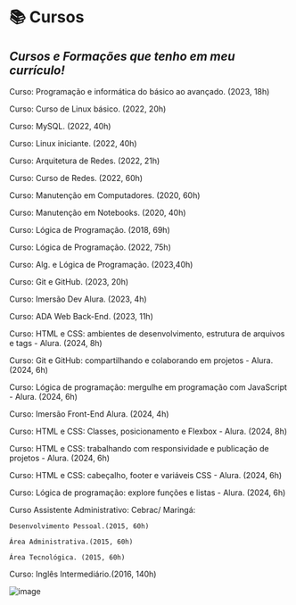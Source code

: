 # **📚 Cursos** 
## *Cursos e Formações que tenho em meu currículo!*

Curso: Programação e informática do básico ao avançado. (2023, 18h) 

Curso: Curso de Linux básico. (2022, 20h) 

Curso: MySQL. (2022, 40h) 

Curso: Linux iniciante. (2022, 40h) 

Curso: Arquitetura de Redes. (2022, 21h) 

Curso: Curso de Redes. (2022, 60h) 

Curso: Manutenção em Computadores. (2020, 60h) 

Curso: Manutenção em Notebooks. (2020, 40h) 

Curso: Lógica de Programação. (2018, 69h)

Curso: Lógica de Programação. (2022, 75h)  

Curso: Alg. e Lógica de Programação. (2023,40h)  

Curso: Git e GitHub. (2023, 20h)

Curso: Imersão Dev Alura. (2023, 4h) 

Curso: ADA Web Back-End. (2023, 11h) 

Curso: HTML e CSS: ambientes de desenvolvimento, estrutura de arquivos e tags - Alura. (2024, 8h) 

Curso: Git e GitHub: compartilhando e colaborando em projetos - Alura. (2024, 6h) 

Curso: Lógica de programação: mergulhe em programação com JavaScript - Alura. (2024, 6h)

Curso: Imersão Front-End Alura. (2024, 4h) 

Curso: HTML e CSS: Classes, posicionamento e Flexbox  - Alura. (2024, 8h) 

Curso: HTML e CSS: trabalhando com responsividade e publicação de projetos - Alura. (2024, 6h) 

Curso: HTML e CSS: cabeçalho, footer e variáveis CSS - Alura. (2024, 6h)

Curso: Lógica de programação: explore funções e listas - Alura. (2024, 6h)

Curso Assistente Administrativo: Cebrac/ Maringá: 
```
Desenvolvimento Pessoal.(2015, 60h) 
	
Área Administrativa.(2015, 60h) 
	
Área Tecnológica. (2015, 60h) 
```
Curso: Inglês Intermediário.(2016, 140h) 

![image](https://github.com/JoaoThomaz1/Cursos/assets/129965200/a1d24c20-8b31-40c0-9157-e1b82d3c48e9)



